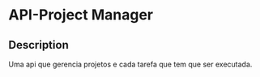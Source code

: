 # API-Project Manager

## Description
Uma api que gerencia projetos e cada tarefa que tem que ser executada.